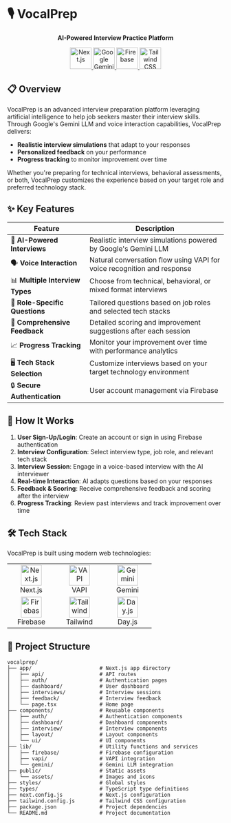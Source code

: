 # 🎙️ VocalPrep

<div align="center">
  
  **AI-Powered Interview Practice Platform**
  
  <a href="https://nextjs.org/" target="_blank" rel="noreferrer">
    <img src="https://cdn.jsdelivr.net/gh/devicons/devicon/icons/nextjs/nextjs-original-wordmark.svg" alt="Next.js" width="50" height="50"/>
  </a>
  <a href="https://ai.google.dev/models/gemini" target="_blank" rel="noreferrer">
    <img src="https://cdn.jsdelivr.net/gh/devicons/devicon/icons/google/google-original.svg" alt="Google Gemini" width="50" height="50"/>
  </a>
  <a href="https://firebase.google.com/" target="_blank" rel="noreferrer">
    <img src="https://cdn.jsdelivr.net/gh/devicons/devicon/icons/firebase/firebase-plain-wordmark.svg" alt="Firebase" width="50" height="50"/>
  </a>
  <a href="https://tailwindcss.com/" target="_blank" rel="noreferrer">
    <img src="https://cdn.jsdelivr.net/gh/devicons/devicon/icons/tailwindcss/tailwindcss-plain.svg" alt="Tailwind CSS" width="50" height="50"/>
  </a>
</div>
  
</div>

## 📋 Overview

VocalPrep is an advanced interview preparation platform leveraging artificial intelligence to help job seekers master their interview skills. Through Google's Gemini LLM and voice interaction capabilities, VocalPrep delivers:

- **Realistic interview simulations** that adapt to your responses
- **Personalized feedback** on your performance
- **Progress tracking** to monitor improvement over time

Whether you're preparing for technical interviews, behavioral assessments, or both, VocalPrep customizes the experience based on your target role and preferred technology stack.

## ✨ Key Features

| Feature | Description |
|---------|-------------|
| 🤖 **AI-Powered Interviews** | Realistic interview simulations powered by Google's Gemini LLM |
| 🗣️ **Voice Interaction** | Natural conversation flow using VAPI for voice recognition and response |
| 📊 **Multiple Interview Types** | Choose from technical, behavioral, or mixed format interviews |
| 💼 **Role-Specific Questions** | Tailored questions based on job roles and selected tech stacks |
| 📝 **Comprehensive Feedback** | Detailed scoring and improvement suggestions after each session |
| 📈 **Progress Tracking** | Monitor your improvement over time with performance analytics |
| 🖥️ **Tech Stack Selection** | Customize interviews based on your target technology environment |
| 🔒 **Secure Authentication** | User account management via Firebase |


## 🔄 How It Works

1. **User Sign-Up/Login**: Create an account or sign in using Firebase authentication
2. **Interview Configuration**: Select interview type, job role, and relevant tech stack
3. **Interview Session**: Engage in a voice-based interview with the AI interviewer
4. **Real-time Interaction**: AI adapts questions based on your responses
5. **Feedback & Scoring**: Receive comprehensive feedback and scoring after the interview
6. **Progress Tracking**: Review past interviews and track improvement over time

## 🛠️ Tech Stack

VocalPrep is built using modern web technologies:

<div align="center">
  <table>
    <tr>
      <td align="center" width="96">
        <a href="https://nextjs.org/">
          <img src="https://cdn.jsdelivr.net/gh/devicons/devicon/icons/nextjs/nextjs-original.svg" width="48" height="48" alt="Next.js" />
        </a>
        <br>Next.js
      </td>
      <td align="center" width="96">
        <a href="https://vapi.ai/">
          <img src="https://api.placeholder.com/48/48" width="48" height="48" alt="VAPI" />
        </a>
        <br>VAPI
      </td>
      <td align="center" width="96">
        <a href="https://ai.google.dev/models/gemini">
          <img src="https://cdn.jsdelivr.net/gh/devicons/devicon/icons/google/google-original.svg" width="48" height="48" alt="Gemini" />
        </a>
        <br>Gemini
      </td>
    </tr>
    <tr>
      <td align="center" width="96">
        <a href="https://firebase.google.com/">
          <img src="https://cdn.jsdelivr.net/gh/devicons/devicon/icons/firebase/firebase-plain.svg" width="48" height="48" alt="Firebase" />
        </a>
        <br>Firebase
      </td>
      <td align="center" width="96">
        <a href="https://tailwindcss.com/">
          <img src="https://cdn.jsdelivr.net/gh/devicons/devicon/icons/tailwindcss/tailwindcss-plain.svg" width="48" height="48" alt="Tailwind" />
        </a>
        <br>Tailwind
      </td>
      <td align="center" width="96">
        <a href="https://day.js.org/">
          <img src="https://api.placeholder.com/48/48" width="48" height="48" alt="Day.js" />
        </a>
        <br>Day.js
      </td>
    </tr>
  </table>
</div>

## 📂 Project Structure

```
vocalprep/
├── app/                      # Next.js app directory
│   ├── api/                  # API routes
│   ├── auth/                 # Authentication pages
│   ├── dashboard/            # User dashboard
│   ├── interviews/           # Interview sessions
│   ├── feedback/             # Interview feedback
│   └── page.tsx              # Home page
├── components/               # Reusable components
│   ├── auth/                 # Authentication components
│   ├── dashboard/            # Dashboard components
│   ├── interview/            # Interview components
│   ├── layout/               # Layout components
│   └── ui/                   # UI components
├── lib/                      # Utility functions and services
│   ├── firebase/             # Firebase configuration
│   ├── vapi/                 # VAPI integration
│   └── gemini/               # Gemini LLM integration
├── public/                   # Static assets
│   └── assets/               # Images and icons
├── styles/                   # Global styles
├── types/                    # TypeScript type definitions
├── next.config.js            # Next.js configuration
├── tailwind.config.js        # Tailwind CSS configuration
├── package.json              # Project dependencies
└── README.md                 # Project documentation
```



